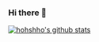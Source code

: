 ### Hi there 👋

[![hohshho's github stats](https://github-readme-stats.vercel.app/api?username={hohshho}&show_icons=true&theme={theme})](https://github.com/{username}/github-readme-stats)

